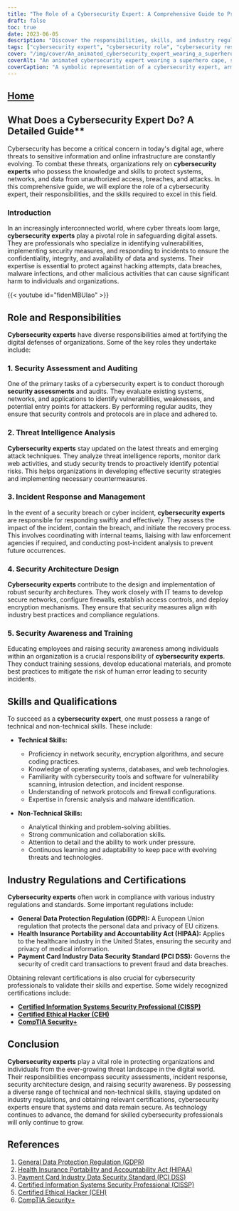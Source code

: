 ```yaml
---
title: "The Role of a Cybersecurity Expert: A Comprehensive Guide to Protecting Digital Assets"
draft: false
toc: true
date: 2023-06-05
description: "Discover the responsibilities, skills, and industry regulations that define the role of a cybersecurity expert in safeguarding digital assets and combating cyber threats."
tags: ["cybersecurity expert", "cybersecurity role", "cybersecurity responsibilities", "cybersecurity skills", "threat intelligence", "incident response", "security awareness", "network security", "encryption algorithms", "secure coding", "industry regulations", "GDPR", "HIPAA", "PCI DSS", "certifications", "CISSP", "CEH", "CompTIA Security+", "protecting digital assets", "cyber threats", "data security", "network protection", "vulnerability assessment", "security audits", "malware detection", "data breach prevention", "cybersecurity career", "cybersecurity training", "cybersecurity certifications", "information security", "cyber defense"]
cover: "/img/cover/An_animated_cybersecurity_expert_wearing_a_superhero_cape.png"
coverAlt: "An animated cybersecurity expert wearing a superhero cape, standing confidently with a shield in one hand and a lock symbol in the other, protecting digital assets."
coverCaption: "A symbolic representation of a cybersecurity expert, armed with knowledge and tools, defending digital assets from cyber threats."
---
```


## [Home](/cyber-security-career-playbook-start/)

## What Does a Cybersecurity Expert Do? A Detailed Guide**

Cybersecurity has become a critical concern in today's digital age, where threats to sensitive information and online infrastructure are constantly evolving. To combat these threats, organizations rely on **cybersecurity experts** who possess the knowledge and skills to protect systems, networks, and data from unauthorized access, breaches, and attacks. In this comprehensive guide, we will explore the role of a cybersecurity expert, their responsibilities, and the skills required to excel in this field.
### Introduction

In an increasingly interconnected world, where cyber threats loom large, **cybersecurity experts** play a pivotal role in safeguarding digital assets. They are professionals who specialize in identifying vulnerabilities, implementing security measures, and responding to incidents to ensure the confidentiality, integrity, and availability of data and systems. Their expertise is essential to protect against hacking attempts, data breaches, malware infections, and other malicious activities that can cause significant harm to individuals and organizations.

{{< youtube id="fidenMBUIao" >}}
## Role and Responsibilities

**Cybersecurity experts** have diverse responsibilities aimed at fortifying the digital defenses of organizations. Some of the key roles they undertake include:

### 1. Security Assessment and Auditing

One of the primary tasks of a cybersecurity expert is to conduct thorough **security assessments** and audits. They evaluate existing systems, networks, and applications to identify vulnerabilities, weaknesses, and potential entry points for attackers. By performing regular audits, they ensure that security controls and protocols are in place and adhered to.

### 2. Threat Intelligence Analysis

**Cybersecurity experts** stay updated on the latest threats and emerging attack techniques. They analyze threat intelligence reports, monitor dark web activities, and study security trends to proactively identify potential risks. This helps organizations in developing effective security strategies and implementing necessary countermeasures.

### 3. Incident Response and Management

In the event of a security breach or cyber incident, **cybersecurity experts** are responsible for responding swiftly and effectively. They assess the impact of the incident, contain the breach, and initiate the recovery process. This involves coordinating with internal teams, liaising with law enforcement agencies if required, and conducting post-incident analysis to prevent future occurrences.

### 4. Security Architecture Design

**Cybersecurity experts** contribute to the design and implementation of robust security architectures. They work closely with IT teams to develop secure networks, configure firewalls, establish access controls, and deploy encryption mechanisms. They ensure that security measures align with industry best practices and compliance regulations.

### 5. Security Awareness and Training

Educating employees and raising security awareness among individuals within an organization is a crucial responsibility of **cybersecurity experts**. They conduct training sessions, develop educational materials, and promote best practices to mitigate the risk of human error leading to security incidents.

## Skills and Qualifications

To succeed as a **cybersecurity expert**, one must possess a range of technical and non-technical skills. These include:

- **Technical Skills:**
  - Proficiency in network security, encryption algorithms, and secure coding practices.
  - Knowledge of operating systems, databases, and web technologies.
  - Familiarity with cybersecurity tools and software for vulnerability scanning, intrusion detection, and incident response.
  - Understanding of network protocols and firewall configurations.
  - Expertise in forensic analysis and malware identification.
  
- **Non-Technical Skills:**
  - Analytical thinking and problem-solving abilities.
  - Strong communication and collaboration skills.
  - Attention to detail and the ability to work under pressure.
  - Continuous learning and adaptability to keep pace with evolving threats and technologies.

## Industry Regulations and Certifications

**Cybersecurity experts** often work in compliance with various industry regulations and standards. Some important regulations include:

- **General Data Protection Regulation (GDPR):** A European Union regulation that protects the personal data and privacy of EU citizens.
- **Health Insurance Portability and Accountability Act (HIPAA):** Applies to the healthcare industry in the United States, ensuring the security and privacy of medical information.
- **Payment Card Industry Data Security Standard (PCI DSS):** Governs the security of credit card transactions to prevent fraud and data breaches.

Obtaining relevant certifications is also crucial for cybersecurity professionals to validate their skills and expertise. Some widely recognized certifications include:

- [**Certified Information Systems Security Professional (CISSP)**](https://simeononsecurity.com/articles/a-guide-to-earning-the-isc2-cissp-certification/)
- [**Certified Ethical Hacker (CEH)**](https://simeononsecurity.com/articles/preparing-for-the-ceh-certified-ethical-hacker-certification-exam/)
- [**CompTIA Security+**](https://simeononsecurity.com/articles/comptias-security-plus-sy0-601-what-do-you-need-to-know/)
## Conclusion

**Cybersecurity experts** play a vital role in protecting organizations and individuals from the ever-growing threat landscape in the digital world. Their responsibilities encompass security assessments, incident response, security architecture design, and raising security awareness. By possessing a diverse range of technical and non-technical skills, staying updated on industry regulations, and obtaining relevant certifications, cybersecurity experts ensure that systems and data remain secure. As technology continues to advance, the demand for skilled cybersecurity professionals will only continue to grow.

## References

1. [General Data Protection Regulation (GDPR)](https://gdpr.eu/)
2. [Health Insurance Portability and Accountability Act (HIPAA)](https://www.hhs.gov/hipaa/index.html)
3. [Payment Card Industry Data Security Standard (PCI DSS)](https://www.pcisecuritystandards.org/)
4. [Certified Information Systems Security Professional (CISSP)](https://www.isc2.org/Certifications/CISSP)
5. [Certified Ethical Hacker (CEH)](https://www.eccouncil.org/programs/certified-ethical-hacker-ceh/)
6. [CompTIA Security+](https://www.comptia.org/certifications/security)
